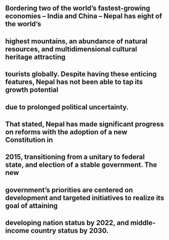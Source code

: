 ## Bordering two of the world’s fastest-growing economies – India and China – Nepal has eight of the world’s
## highest mountains, an abundance of natural resources, and multidimensional cultural heritage attracting
## tourists globally. Despite having these enticing features, Nepal has not been able to tap its growth potential
## due to prolonged political uncertainty.
## That stated, Nepal has made significant progress on reforms with the adoption of a new Constitution in
## 2015, transitioning from a unitary to federal state, and election of a stable government. The new
## government’s priorities are centered on development and targeted initiatives to realize its goal of attaining
## developing nation status by 2022, and middle-income country status by 2030.

